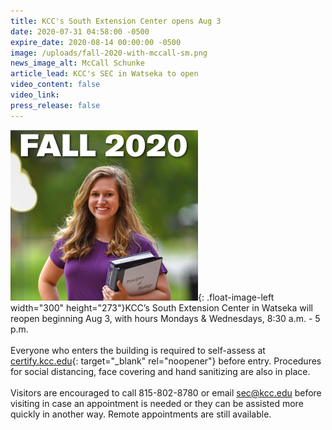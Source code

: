 ```yaml
---
title: KCC's South Extension Center opens Aug 3
date: 2020-07-31 04:58:00 -0500
expire_date: 2020-08-14 00:00:00 -0500
image: /uploads/fall-2020-with-mccall-sm.png
news_image_alt: McCall Schunke
article_lead: KCC's SEC in Watseka to open
video_content: false
video_link:
press_release: false
---
```


![](/uploads/fall-2020-with-mccall-sm.png){: .float-image-left width="300" height="273"}KCC’s South Extension Center in Watseka will reopen beginning Aug 3, with hours Mondays & Wednesdays, 8:30 a.m. - 5 p.m.<br><br>Everyone who enters the building is required to self-assess at [certify.kcc.edu](https://certify.kcc.edu/){: target="_blank" rel="noopener"} before entry. Procedures for social distancing, face covering and hand sanitizing are also in place.<br><br>Visitors are encouraged to call 815-802-8780 or email [sec@kcc.edu](mailto:sec@kcc.edu) before visiting in case an appointment is needed or they can be assisted more quickly in another way. Remote appointments are still available.